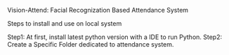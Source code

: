 Vision-Attend:
Facial Recognization Based Attendance System

Steps to install and use on local system

Step1: At first, install latest python version with a IDE to run Python.
Step2: Create a Specific Folder dedicated to attendance system.
